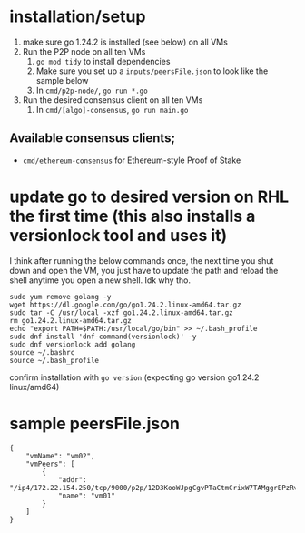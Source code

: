 # installation/setup
1. make sure go 1.24.2 is installed (see below) on all VMs
2. Run the P2P node on all ten VMs
   1. `go mod tidy` to install dependencies
   2. Make sure you set up a `inputs/peersFile.json` to look like the sample below
   3. In `cmd/p2p-node/`, `go run *.go `
3. Run the desired consensus client on all ten VMs
   1. In `cmd/[algo]-consensus`, `go run main.go`


## Available consensus clients;
- `cmd/ethereum-consensus` for Ethereum-style Proof of Stake


# update go to desired version on RHL the first time (this also installs a versionlock tool and uses it)
I think after running the below commands once, the next time you shut down and open the VM, you just have to update the path and reload the shell anytime you open a new shell. Idk why tho. 
```
sudo yum remove golang -y
wget https://dl.google.com/go/go1.24.2.linux-amd64.tar.gz
sudo tar -C /usr/local -xzf go1.24.2.linux-amd64.tar.gz
rm go1.24.2.linux-amd64.tar.gz
echo "export PATH=$PATH:/usr/local/go/bin" >> ~/.bash_profile
sudo dnf install 'dnf-command(versionlock)' -y
sudo dnf versionlock add golang
source ~/.bashrc
source ~/.bash_profile
```

confirm installation with `go version` (expecting go version go1.24.2 linux/amd64)


# sample peersFile.json
```
{
    "vmName": "vm02",
    "vmPeers": [
        {
            "addr": "/ip4/172.22.154.250/tcp/9000/p2p/12D3KooWJpgCgvPTaCtmCrixW7TAMggrEPzRvCRWqTzdWkhMMGG9",
            "name": "vm01"
        }
    ]
}
```
